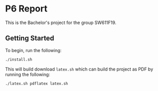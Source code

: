 # P6 Report

This is the Bachelor's project for the group SW611F19.

## Getting Started

To begin, run the following:

```bash
./install.sh
```

This will build download `latex.sh` which can build the project as PDF by running the following:

```bash
./latex.sh pdflatex latex.sh
```

